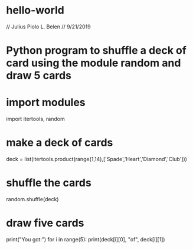 # hello-world
// Julius Piolo L. Belen
// 9/21/2019

# Python program to shuffle a deck of card using the module random and draw 5 cards

# import modules
import itertools, random

# make a deck of cards
deck = list(itertools.product(range(1,14),['Spade','Heart','Diamond','Club']))

# shuffle the cards
random.shuffle(deck)

# draw five cards
print("You got:")
for i in range(5):
   print(deck[i][0], "of", deck[i][1])
  
